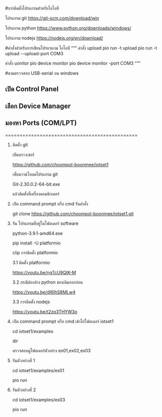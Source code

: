 
#การติดตั้งโปรแกรมสำหรับไอโอที

โปรแกรม git
<https://git-scm.com/download/win>

โปรแกรม python
<https://www.python.org/downloads/windows/>

โปรแกรม nodejs
<https://nodejs.org/en/download/>

#คำสั่งสำหรับการเขียนโปรแรแกม ไอโอที
“““
คำสั่ง upload
pio run -t upload
pio run -t upload --upload-port COM3

คำสั่ง uonitor
pio device monitor
pio device monitor -port COM3
“““

#ตามตรวจสอบ USB-serial บน windows
## เปิด Control Panel
## เลือก Device Manager
## มองหา Ports (COM/LPT)


==============================================

1. ติดตั้ง git

	เปิดบราวเซอร์

	https://github.com/choompol-boonmee/iotset1

	เพื่อดาวน์โหลดโปรแกรม git

	Git-2.30.0.2-64-bit.exe

	แล้วติดตั้งที่เครื่องคอมพิวเตอร์

2. เปิด command prompt หรือ cmd
    รันคำสั่ง 

	git clone https://github.com/choompol-boonmee/iotset1.git

3.  รัน โปรแกรมที่อยู่ในโฟลเดอร์ software

	python-3.9.1-amd64.exe

	pip install -U platformio

	clip การติดตั้ง platformio

	3.1 ติดตั้ง platformio

	<https://youtu.be/ngTcU9QtK-M>

	3.2 กรณีต้องล้าง python ของเดิมออกก่อน

	<https://youtu.be/dI6IhS8MLw4>

	3.3 การติดตั้ง nodejs

	<https://youtu.be/t2zq3THYW3o>

4. เปิด command prompt หรือ cmd
	เข้าไปโฟลเดอร์ iotset1

	cd iotset1/examples

	dir

	ตรวจสอบดูโฟลเดอร์ตัวอย่าง ex01,ex02,ex03

5.  รันตัวอย่างที่ 1

	cd iotset1/examples/ex01

	pio run

6.  รันตัวอย่างที่ 2
	
	cd iotset1/examples/ex03

	pio run 


